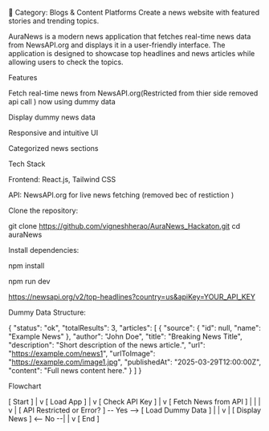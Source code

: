 📝 Category: Blogs & Content Platforms
Create a news website with featured stories and trending topics.

AuraNews is a modern news application that fetches real-time news data from NewsAPI.org and displays it in a user-friendly interface. The application is designed to showcase top headlines and news articles while allowing users to check the topics.

Features

Fetch real-time news from NewsAPI.org(Restricted from thier side removed api call ) now using dummy data

Display dummy news data

Responsive and intuitive UI

Categorized news sections



Tech Stack

Frontend: React.js, Tailwind CSS

API: NewsAPI.org for live news fetching (removed bec of restiction )


Clone the repository:

git clone https://github.com/vigneshherao/AuraNews_Hackaton.git
cd auraNews

Install dependencies:

npm install

npm run dev


https://newsapi.org/v2/top-headlines?country=us&apiKey=YOUR_API_KEY

Dummy Data Structure:

{
  "status": "ok",
  "totalResults": 3,
  "articles": [
    {
      "source": { "id": null, "name": "Example News" },
      "author": "John Doe",
      "title": "Breaking News Title",
      "description": "Short description of the news article.",
      "url": "https://example.com/news1",
      "urlToImage": "https://example.com/image1.jpg",
      "publishedAt": "2025-03-29T12:00:00Z",
      "content": "Full news content here."
    }
  ]
}

Flowchart

[ Start ]
    |
    v
[ Load App ]
    |
    v
[ Check API Key ]
    |
    v
[ Fetch News from API ]
    |       |
    |       v
    |       [ API Restricted or Error? ] -- Yes --> [ Load Dummy Data ]
    |       |
    v       |
[ Display News ] <-- No --|
    |
    v
[ End ]
